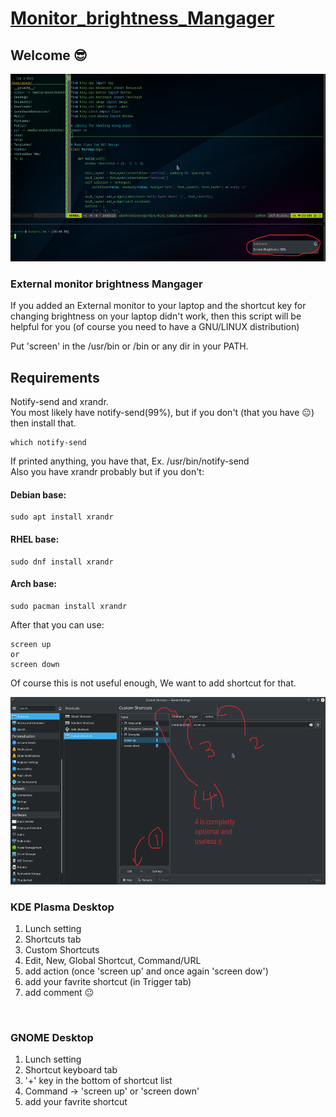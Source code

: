 # [Monitor_brightness_Mangager](https://github.com/arashph17/External_monitor_brightness)
## Welcome :sunglasses:
<img src="pic3.png" height="300">

### External monitor brightness Mangager

If you added an External monitor to your laptop and the shortcut key for changing brightness on your laptop didn't work, then this script will be helpful for you (of course you need to have a GNU/LINUX distribution)

Put 'screen' in the /usr/bin or /bin or any dir in your PATH. <br />
## Requirements
Notify-send and xrandr. <br />
You most likely have notify-send(99%), but if you don't (that you have :neutral_face:) then install that. <br />
```
which notify-send
```
If printed anything, you have that, Ex. /usr/bin/notify-send <br />
Also you have xrandr probably but if you don't: <br />
#### Debian base:
```
sudo apt install xrandr
```
#### RHEL base:
```
sudo dnf install xrandr
```
#### Arch base:
```
sudo pacman install xrandr
```

After that you can use:
```
screen up
or
screen down
```
Of course this is not useful enough, We want to add shortcut for that.

<img src="pic4.png" height="300">

### KDE Plasma Desktop

1. Lunch setting <br />
2. Shortcuts tab <br />
3. Custom Shortcuts <br />
4. Edit, New, Global Shortcut, Command/URL <br />
5. add action (once 'screen up' and once again 'screen dow') <br />
6. add your favrite shortcut (in Trigger tab) <br />
7. add comment :neutral_face:
<br />

### GNOME Desktop
1. Lunch setting <br />
2. Shortcut keyboard tab <br />
3. '+' key in the bottom of shortcut list <br />
4. Command -> 'screen up' or 'screen down' <br />
5. add your favrite shortcut <br />


